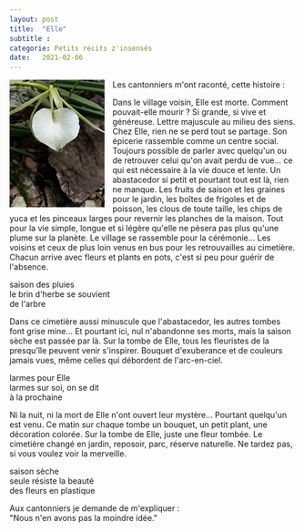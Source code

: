 ```yaml
---
layout: post
title:  "Elle"
subtitle : 
categorie: Petits récits z'insensés
date:   2021-02-06
---
```


<img style="float: left; padding-right: 1em" src="/assets/img/cantonniers.jpg">

Les cantonniers m'ont raconté, cette histoire :  

Dans le village voisin, Elle est morte. Comment pouvait-elle mourir ? Si grande, si vive et généreuse. Lettre majuscule au milieu des siens. Chez Elle, rien ne se perd tout se partage. Son épicerie rassemble comme un centre social. Toujours possible de parler avec quelqu'un ou de retrouver celui qu'on avait perdu de vue... ce qui est nécessaire à la vie douce et lente. Un abastacedor si petit et pourtant tout est là, rien ne manque. Les fruits de saison et les graines pour le jardin, les boîtes de frigoles et de poisson, les clous de toute taille, les chips de yuca et les pinceaux larges pour revernir les planches de la maison. Tout pour la vie simple, longue et si légère qu'elle ne pèsera pas plus qu'une plume sur la planète. 
Le village se rassemble pour la cérémonie... Les voisins et ceux de plus loin venus en  bus pour les retrouvailles au cimetière. Chacun arrive avec fleurs et plants en pots, c'est si peu pour guérir de l'absence.  

saison des pluies   
le brin d'herbe se souvient   
de l'arbre   

Dans ce cimetière aussi minuscule que l'abastacedor, les autres tombes font grise mine... Et pourtant ici, nul n'abandonne ses morts, mais la saison sèche est passée par là. Sur la tombe de Elle, tous les fleuristes de la presqu'île peuvent venir s'inspirer. Bouquet d'exuberance et de couleurs jamais vues, même celles qui débordent de l'arc-en-ciel. 

larmes pour Elle   
larmes sur soi, on se dit   
à la prochaine   

Ni la nuit, ni la mort de Elle n'ont ouvert leur mystère... Pourtant quelqu'un est venu. Ce matin sur chaque tombe un bouquet, un petit plant, une décoration colorée. Sur la tombe de Elle, juste une fleur tombée. Le cimetière changé en jardin, reposoir, parc, réserve naturelle. Ne tardez pas, si vous voulez voir la merveille.

saison sèche   
seule résiste la beauté   
des fleurs en plastique   

Aux cantonniers je demande de m'expliquer :  
"Nous n'en avons pas la moindre idée."